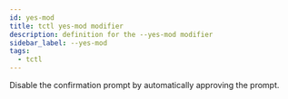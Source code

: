 ```yaml
---
id: yes-mod
title: tctl yes-mod modifier
description: definition for the --yes-mod modifier
sidebar_label: --yes-mod
tags:
  - tctl
---
```


Disable the confirmation prompt by automatically approving the prompt.
